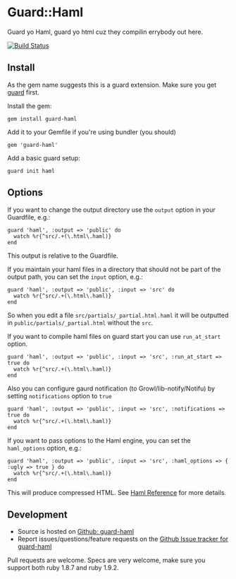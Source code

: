 # Guard::Haml

Guard yo Haml, guard yo html cuz they compilin errybody out here.

[![Build Status](https://secure.travis-ci.org/kugaevsky/guard-haml.png?branch=master)](http://travis-ci.org/kugaevsky/guard-haml)

## Install

As the gem name suggests this is a guard extension. Make sure you get [guard](https://github.com/guard/guard) first.

Install the gem:

    gem install guard-haml

Add it to your Gemfile if you're using bundler (you should)

    gem 'guard-haml'

Add a basic guard setup:

    guard init haml

## Options

If you want to change the output directory use the `output` option in your
Guardfile, e.g.:

    guard 'haml', :output => 'public' do
      watch %r{^src/.+(\.html\.haml)}
    end

This output is relative to the Guardfile.

If you maintain your haml files in a directory that should not be part of the output path, you can set the `input` option, e.g.:

    guard 'haml', :output => 'public', :input => 'src' do
      watch %r{^src/.+(\.html\.haml)}
    end

So when you edit a file `src/partials/_partial.html.haml`
it will be outputted in `public/partials/_partial.html` without the `src`.


If you want to compile haml files on guard start you can use `run_at_start` option.

    guard 'haml', :output => 'public', :input => 'src', :run_at_start => true do
      watch %r{^src/.+(\.html\.haml)}
    end

Also you can configure gaurd notification (to Growl/lib-notify/Notifu) by setting `notifications` option to `true`

    guard 'haml', :output => 'public', :input => 'src', :notifications => true do
      watch %r{^src/.+(\.html\.haml)}
    end

If you want to pass options to the Haml engine, you can set the `haml_options` option, e.g.:

    guard 'haml', :output => 'public', :input => 'src', :haml_options => { :ugly => true } do
      watch %r{^src/.+(\.html\.haml)}
    end

This will produce compressed HTML. See [Haml Reference](http://haml.info/docs/yardoc/file.HAML_REFERENCE.html#options) for more details.

## Development

* Source is hosted on [Github: guard-haml](https://github.com/manufaktor/guard-haml)
* Report issues/questions/feature requests on the [Github Issue tracker for guard-haml](https://github.com/manufaktor/guard-haml/issues)

Pull requests are welcome.
Specs are very welcome, make sure you support both ruby 1.8.7 and  ruby 1.9.2.
